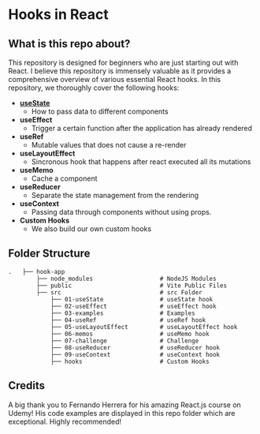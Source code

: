 # Hooks in React

## What is this repo about?
This repository is designed for beginners who are just starting out with React. I believe this repository is immensely valuable as it provides a comprehensive overview of various essential React hooks. In this repository, we thoroughly cover the following hooks:

- [**useState**](https://github.com/davidtc8/hooks-learning/tree/master/hook-app/src/01-useState)
    - How to pass data to different components
- **useEffect**
    - Trigger a certain function after the application has already rendered
- **useRef**
    - Mutable values that does not cause a re-render
- **useLayoutEffect**
    - Sincronous hook that happens after react executed all its mutations
- **useMemo**      
    - Cache a component
- **useReducer**
    - Separate the state management from the rendering
- **useContext**     
    - Passing data through components without using props.
- **Custom Hooks**  
    - We also build our own custom hooks

## Folder Structure
    .   ├── hook-app
            ├── node_modules                   # NodeJS Modules
            ├── public                         # Vite Public Files
            ├── src                            # src Folder
                ├── 01-useState                # useState hook
                ├── 02-useEffect               # useEffect hook   
                ├── 03-examples                # Examples
                ├── 04-useRef                  # useRef hook
                ├── 05-useLayoutEffect         # useLayoutEffect hook
                ├── 06-memos                   # useMemo hook
                ├── 07-challenge               # Challenge
                ├── 08-useReducer              # useReducer hook
                ├── 09-useContext              # useContext hook
                ├── hooks                      # Custom Hooks

## Credits
A big thank you to Fernando Herrera for his amazing React.js course on Udemy! His code examples are displayed in this repo folder which are exceptional. Highly recommended!